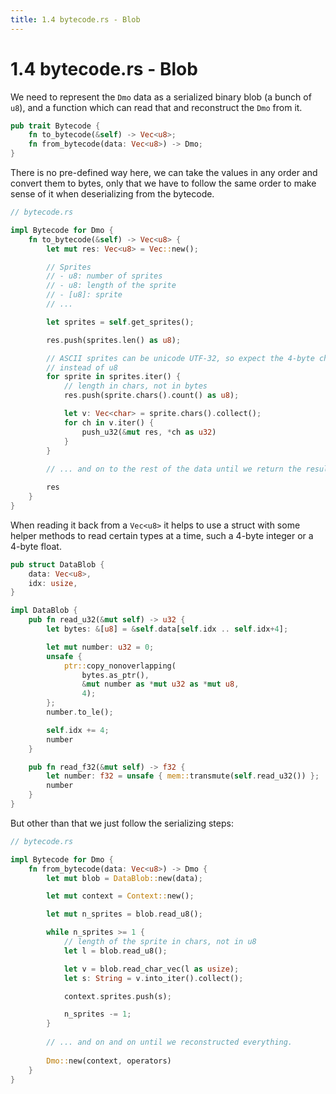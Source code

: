 ```yaml
---
title: 1.4 bytecode.rs - Blob
---
```


# 1.4 bytecode.rs - Blob

We need to represent the `Dmo` data as a serialized binary blob (a bunch of
`u8`), and a function which can read that and reconstruct the `Dmo` from it.

~~~ rust
pub trait Bytecode {
    fn to_bytecode(&self) -> Vec<u8>;
    fn from_bytecode(data: Vec<u8>) -> Dmo;
}
~~~

There is no pre-defined way here, we can take the values in any order and
convert them to bytes, only that we have to follow the same order to make sense
of it when deserializing from the bytecode.

~~~ rust
// bytecode.rs

impl Bytecode for Dmo {
    fn to_bytecode(&self) -> Vec<u8> {
        let mut res: Vec<u8> = Vec::new();

        // Sprites
        // - u8: number of sprites
        // - u8: length of the sprite
        // - [u8]: sprite
        // ...

        let sprites = self.get_sprites();

        res.push(sprites.len() as u8);

        // ASCII sprites can be unicode UTF-32, so expect the 4-byte char
        // instead of u8
        for sprite in sprites.iter() {
            // length in chars, not in bytes
            res.push(sprite.chars().count() as u8);

            let v: Vec<char> = sprite.chars().collect();
            for ch in v.iter() {
                push_u32(&mut res, *ch as u32)
            }
        }
        
        // ... and on to the rest of the data until we return the result.

        res
    }
}
~~~

When reading it back from a `Vec<u8>` it helps to use a struct with some helper
methods to read certain types at a time, such a 4-byte integer or a 4-byte
float.

~~~ rust
pub struct DataBlob {
    data: Vec<u8>,
    idx: usize,
}

impl DataBlob {
    pub fn read_u32(&mut self) -> u32 {
        let bytes: &[u8] = &self.data[self.idx .. self.idx+4];

        let mut number: u32 = 0;
        unsafe {
            ptr::copy_nonoverlapping(
                bytes.as_ptr(),
                &mut number as *mut u32 as *mut u8,
                4);
        };
        number.to_le();

        self.idx += 4;
        number
    }

    pub fn read_f32(&mut self) -> f32 {
        let number: f32 = unsafe { mem::transmute(self.read_u32()) };
        number
    }
}
~~~

But other than that we just follow the serializing steps:

~~~ rust
// bytecode.rs

impl Bytecode for Dmo {
    fn from_bytecode(data: Vec<u8>) -> Dmo {
        let mut blob = DataBlob::new(data);

        let mut context = Context::new();

        let mut n_sprites = blob.read_u8();

        while n_sprites >= 1 {
            // length of the sprite in chars, not in u8
            let l = blob.read_u8();

            let v = blob.read_char_vec(l as usize);
            let s: String = v.into_iter().collect();

            context.sprites.push(s);

            n_sprites -= 1;
        }
        
        // ... and on and on until we reconstructed everything.
        
        Dmo::new(context, operators)
    } 
}
~~~
